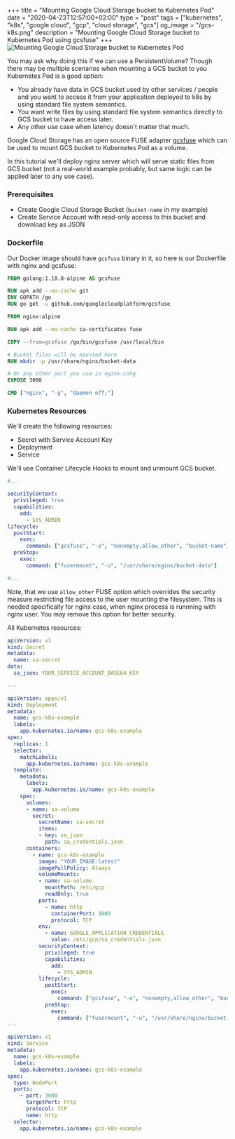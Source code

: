 +++
title = "Mounting Google Cloud Storage bucket to Kubernetes Pod"
date = "2020-04-23T12:57:00+02:00"
type = "post"
tags = ["kubernetes", "k8s", "google cloud", "gcp", "cloud storage", "gcs"]
og_image = "/gcs-k8s.png"
description = "Mounting Google Cloud Storage bucket to Kubernetes Pod using gcsfuse"
+++
![Mounting Google Cloud Storage bucket to Kubernetes Pod](/gcs-k8s.png)

You may ask why doing this if we can use a PersistentVolume? Though there may be multiple scenarios when mounting a GCS bucket to you Kubernetes Pod is a good option:

- You already have data in GCS bucket used by other services / people and you want to access it from your application deployed to k8s by using standard file system semantics.
- You want write files by using standard file system semantics directly to GCS bucket to have access later.
- Any other use case when latency doesn't matter that much.

Google Cloud Storage has an open source FUSE adapter [gcsfuse](https://cloud.google.com/storage/docs/gcs-fuse) which can be used to mount GCS bucket to Kubernetes Pod as a volume.

In this tutorial we'll deploy nginx server which will serve static files from GCS bucket (not a real-world example probably, but same logic can be applied later to any use case).

### Prerequisites

- Create Google Cloud Storage Bucket (`bucket-name` in my example)
- Create Service Account with read-only access to this bucket and download key as JSON

### Dockerfile

Our Docker image should have `gcsfuse` binary in it, so here is our Dockerfile with nginx and gcsfuse:

```Dockerfile
FROM golang:1.10.0-alpine AS gcsfuse

RUN apk add --no-cache git
ENV GOPATH /go
RUN go get -u github.com/googlecloudplatform/gcsfuse

FROM nginx:alpine

RUN apk add --no-cache ca-certificates fuse

COPY --from=gcsfuse /go/bin/gcsfuse /usr/local/bin

# Bucket files will be mounted here
RUN mkdir -p /usr/share/nginx/bucket-data

# Or any other port you use in nginx.cong
EXPOSE 3000

CMD ["nginx", "-g", "daemon off;"]
```

### Kubernetes Resources

We'll create the following resources:

- Secret with Service Account Key
- Deployment
- Service

We'll use Container Lifecycle Hooks to mount and unmount GCS bucket.

```yaml
#...

securityContext:
  privileged: true
  capabilities:
    add:
      - SYS_ADMIN
lifecycle:
  postStart:
    exec:
      command: ["gcsfuse", "-o", "nonempty,allow_other", "bucket-name", "/usr/share/nginx/bucket-data"]
  preStop:
    exec:
      command: ["fusermount", "-u", "/usr/share/nginx/bucket-data"]

#...
```

Note, that we use `allow_other` FUSE option which overrides the security measure restricting file access to the user mounting the filesystem. This is needed specifically for nginx case, when nginx process is runnning with nginx user. You may remove this option for better security.

All Kubernetes resources:

```yaml
apiVersion: v1
kind: Secret
metadata:
  name: sa-secret
data:
  sa_json: YOUR_SERVICE_ACCOUNT_BASE64_KEY

---

apiVersion: apps/v1
kind: Deployment
metadata:
  name: gcs-k8s-example
  labels:
    app.kubernetes.io/name: gcs-k8s-example
spec:
  replicas: 1
  selector:
    matchLabels:
      app.kubernetes.io/name: gcs-k8s-example
  template:
    metadata:
      labels:
        app.kubernetes.io/name: gcs-k8s-example
    spec:
      volumes:
      - name: sa-volume
        secret:
          secretName: sa-secret
          items:
          - key: sa_json
            path: sa_credentials.json
      containers:
        - name: gcs-k8s-example
          image: "YOUR_IMAGE:latest"
          imagePullPolicy: Always
          volumeMounts:
          - name: sa-volume
            mountPath: /etc/gcp
            readOnly: true
          ports:
            - name: http
              containerPort: 3000
              protocol: TCP
          env:
            - name: GOOGLE_APPLICATION_CREDENTIALS
              value: /etc/gcp/sa_credentials.json
          securityContext:
            privileged: true
            capabilities:
              add:
                - SYS_ADMIN
          lifecycle:
            postStart:
              exec:
                command: ["gcsfuse", "-o", "nonempty,allow_other", "bucket-name", "/usr/share/nginx/bucket-data"]
            preStop:
              exec:
                command: ["fusermount", "-u", "/usr/share/nginx/bucket-data"]
---

apiVersion: v1
kind: Service
metadata:
  name: gcs-k8s-example
  labels:
    app.kubernetes.io/name: gcs-k8s-example
spec:
  type: NodePort
  ports:
    - port: 3000
      targetPort: http
      protocol: TCP
      name: http
  selector:
    app.kubernetes.io/name: gcs-k8s-example
```
